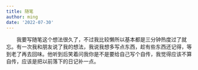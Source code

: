 ```yaml
---
title: 随笔
author: ming
date: '2022-07-30'
---
```


<p style="text-indent:2em">我要写随笔这个想法很久了，不过我比较懒所以基本都是三分钟热度过了就忘。有一次我和朋友说了我的想法，我说我想多写点东西，趁有些东西还记得，等到老了再去回味。他听到后笑着问我你是不是要给自己写个自传，我觉得应该不算自传，应该是把以前落下的日记补一点。</p>